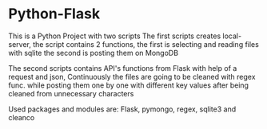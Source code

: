 # Python-Flask
This is a Python Project with two scripts 
The first scripts creates local-server, the script contains 2 functions, 
the first is selecting and reading files with sqlite
the second is posting them on MongoDB


The second scripts contains API's functions from Flask with help of a request and json,
Continuously the files are going to be cleaned with regex func. while posting them one by one with different key values
after being cleaned from unnecessary characters

Used packages and modules are: Flask, pymongo, regex, sqlite3 and cleanco
